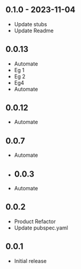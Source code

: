 ## 0.1.0 - 2023-11-04

* Update stubs
* Update Readme

## 0.0.13

* Automate
* Eg 1
* Eg 2
* Eg4
* Automate
 
## 0.0.12

* Automate

## 0.0.7

* Automate

* ## 0.0.3

* Automate

## 0.0.2

* Product Refactor
* Update pubspec.yaml

## 0.0.1

* Initial release
